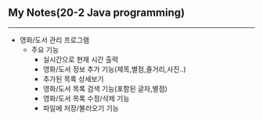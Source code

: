 ## My Notes(20-2 Java programming)
-----------------------
* 영화/도서 관리 프로그램
  * 주요 기능 
    * 실시간으로 현재 시간 출력
    * 영화/도서 정보 추가 기능(제목,별점,줄거리,사진..)
    * 추가된 목록 상세보기
    * 영화/도서 목록 검색 기능(포함된 글자,별점)
    * 영화/도서 목록 수정/삭제 기능 
    * 파일에 저장/불러오기 기능
